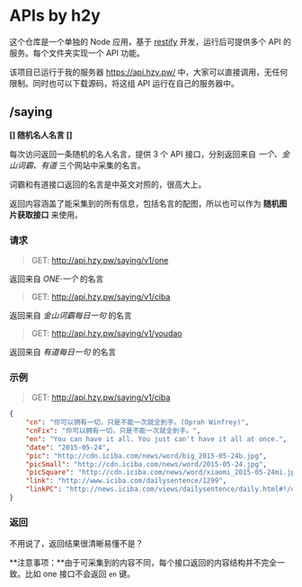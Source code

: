 # APIs by h2y

这个仓库是一个单独的 Node 应用，基于 [restify](http://restify.com/) 开发，运行后可提供多个 API 的服务。每个文件夹实现一个 API 功能。

该项目已运行于我的服务器 <https://api.hzy.pw/> 中，大家可以直接调用，无任何限制。同时也可以下载源码，将这组 API 运行在自己的服务器中。

## /saying

**[] 随机名人名言 []**

每次访问返回一条随机的名人名言，提供 3 个 API 接口，分别返回来自 _一个、金山词霸、有道_ 三个网站中采集的名言。

词霸和有道接口返回的名言是中英文对照的，很高大上。

返回内容涵盖了能采集到的所有信息，包括名言的配图，所以也可以作为 **随机图片获取接口** 来使用。

### 请求

> GET: <http://api.hzy.pw/saying/v1/one>

返回来自 _ONE·一个_ 的名言

> GET: <http://api.hzy.pw/saying/v1/ciba>

返回来自 _金山词霸每日一句_ 的名言

> GET: <http://api.hzy.pw/saying/v1/youdao>

返回来自 _有道每日一句_ 的名言

### 示例

> GET: <http://api.hzy.pw/saying/v1/ciba>

```json
{
    "cn": "你可以拥有一切，只是不能一次就全到手。(Oprah Winfrey)",
    "cnFix": "你可以拥有一切，只是不能一次就全到手。",
    "en": "You can have it all. You just can't have it all at once.",
    "date": "2015-05-24",
    "pic": "http://cdn.iciba.com/news/word/big_2015-05-24b.jpg",
    "picSmall": "http://cdn.iciba.com/news/word/2015-05-24.jpg",
    "picSquare": "http://cdn.iciba.com/news/word/xiaomi_2015-05-24mi.jpg",
    "link": "http://www.iciba.com/dailysentence/1299",
    "linkPC": "http://news.iciba.com/views/dailysentence/daily.html#!/detail/sid/1299"
}
```

### 返回

不用说了，返回结果很清晰易懂不是？

**注意事项：**由于可采集到的内容不同，每个接口返回的内容结构并不完全一致。比如 one 接口不会返回 `en` 键。
